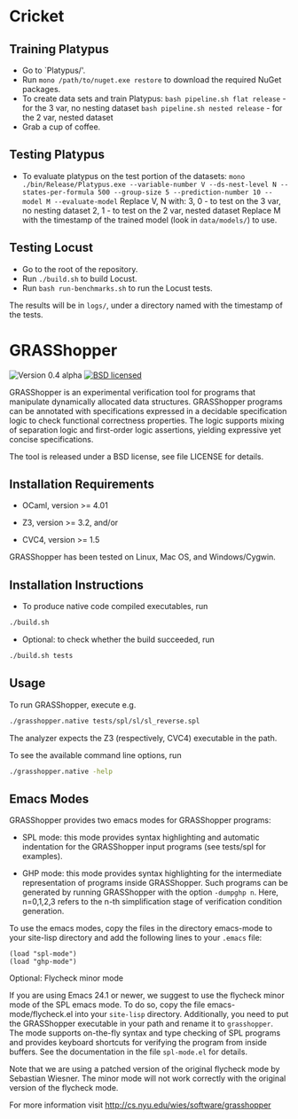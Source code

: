Cricket
=======

Training Platypus
-----------------

- Go to `Platypus/'.
- Run `mono /path/to/nuget.exe restore` to download the required NuGet packages.
- To create data sets and train Platypus:
  `bash pipeline.sh flat release`     -  for the 3 var, no nesting dataset
  `bash pipeline.sh nested release`   -  for the 2 var, nested dataset
- Grab a cup of coffee.

Testing Platypus
----------------

- To evaluate platypus on the test portion of the datasets:
  `mono ./bin/Release/Platypus.exe --variable-number V --ds-nest-level N --states-per-formula 500 --group-size 5 --prediction-number 10 --model M --evaluate-model`
  Replace V, N with:
    3, 0  -  to test on the 3 var, no nesting dataset
    2, 1  -  to test on the 2 var, nested dataset
  Replace M with the timestamp of the trained model (look in `data/models/`) to use.

Testing Locust
--------------------

- Go to the root of the repository.
- Run `./build.sh` to build Locust.
- Run `bash run-benchmarks.sh` to run the Locust tests.

The results will be in `logs/`, under a directory named with the timestamp of the tests.

GRASShopper
===========
![Version 0.4 alpha](https://img.shields.io/badge/version-0.4_alpha-green.svg)
[![BSD licensed](https://img.shields.io/badge/license-BSD-blue.svg)](https://raw.githubusercontent.com/wies/grasshopper/master/LICENSE)

GRASShopper is an experimental verification tool for programs that
manipulate dynamically allocated data structures. GRASShopper programs
can be annotated with specifications expressed in a decidable
specification logic to check functional correctness properties. The
logic supports mixing of separation logic and first-order logic
assertions, yielding expressive yet concise specifications.

The tool is released under a BSD license, see file LICENSE for
details.


Installation Requirements
-------------------------
- OCaml, version >= 4.01

- Z3, version >= 3.2, and/or

- CVC4, version >= 1.5

GRASShopper has been tested on Linux, Mac OS, and Windows/Cygwin.


Installation Instructions 
-------------------------
- To produce native code compiled executables, run 
```bash
./build.sh
```

- Optional: to check whether the build succeeded, run
```bash
./build.sh tests
```

Usage
-------------------------

To run GRASShopper, execute e.g.
```bash
./grasshopper.native tests/spl/sl/sl_reverse.spl
```
The analyzer expects the Z3 (respectively, CVC4) executable in the path.

To see the available command line options, run
```bash
./grasshopper.native -help
```

Emacs Modes
-------------------------
GRASShopper provides two emacs modes for GRASShopper programs:

- SPL mode: this mode provides syntax highlighting and automatic
  indentation for the GRASShopper input programs (see tests/spl for
  examples).

- GHP mode: this mode provides syntax highlighting for the intermediate 
  representation of programs inside GRASShopper. Such programs can be
  generated by running GRASShopper with the option `-dumpghp n`.
  Here, n=0,1,2,3 refers to the n-th simplification stage of
  verification condition generation.

To use the emacs modes, copy the files in the directory emacs-mode to
your site-lisp directory and add the following lines to your `.emacs` file:

```elisp
(load "spl-mode")   
(load "ghp-mode")
```

Optional: Flycheck minor mode

If you are using Emacs 24.1 or newer, we suggest to use the
flycheck minor mode of the SPL emacs mode. To do so, copy the file
emacs-mode/flycheck.el into your `site-lisp` directory. Additionally,
you need to put the GRASShopper executable in your path and rename it
to `grasshopper`. The mode supports on-the-fly syntax and type
checking of SPL programs and provides keyboard shortcuts for verifying
the program from inside buffers. See the documentation in the file
`spl-mode.el` for details.

Note that we are using a patched version of the original flycheck mode
by Sebastian Wiesner. The minor mode will not work correctly with the
original version of the flycheck mode.

For more information visit http://cs.nyu.edu/wies/software/grasshopper
